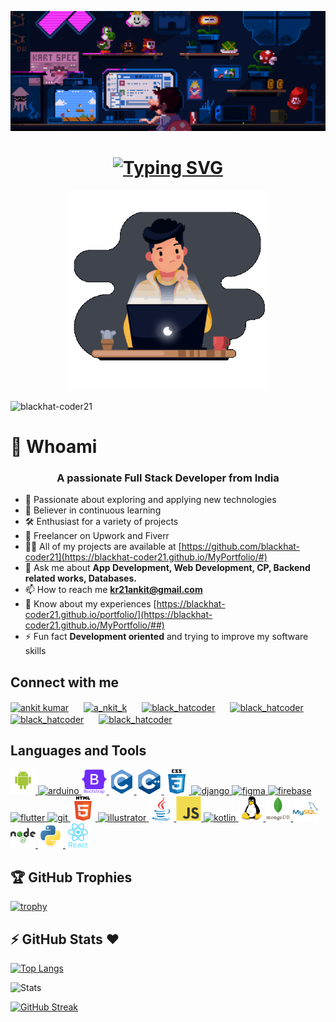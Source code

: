 ![MasterHead](https://github.com/blackhat-coder21/UnderDevelopment/blob/26bf90a33321bf684f50f457fb71a34a827b625f/wall.gif)

<h1 align="center"><a href="https://git.io/typing-svg"><img src="https://readme-typing-svg.demolab.com?font=Lilita+One&size=30&pause=1000&color=22CA0E&center=true&vCenter=true&random=false&width=600&height=100&lines=%E0%A4%A8%E0%A4%AE%E0%A4%B8%E0%A5%8D%E0%A4%A4%E0%A5%87+(NAMASTE)%F0%9F%99%8F%2C+I'm+Ankit+Kumar+!" alt="Typing SVG" /></a></h1>

<p align="center"><img src="https://github.com/blackhat-coder21/UnderDevelopment/blob/ab3374706c1f9c279f3477dc107e6fa03076d81e/coder.gif" height="320px" width="320px"></p>

<p align="left"> <img src="https://komarev.com/ghpvc/?username=blackhat-coder21&label=Profile%20views&color=0e75b6&style=flat" alt="blackhat-coder21" /> </p>

# 👤 Whoami
<h3 align="center">A passionate Full Stack Developer from India</h3>

- 🚀 Passionate about exploring and applying new technologies
- 📖 Believer in continuous learning
- 🛠️ Enthusiast for a variety of projects
- 💼 Freelancer on Upwork and Fiverr
- 👨‍💻 All of my projects are available at [https://github.com/blackhat-coder21](https://blackhat-coder21.github.io/MyPortfolio/#)
- 💬 Ask me about **App Development, Web Development, CP, Backend related works, Databases.**
- 📫 How to reach me **kr21ankit@gmail.com**
- 📄 Know about my experiences [https://blackhat-coder21.github.io/portfolio/](https://blackhat-coder21.github.io/MyPortfolio/##)
- ⚡ Fun fact **Development oriented** and trying to improve my software skills

## Connect with me

<p align="left">
<a href="https://linkedin.com/in/ankit kumar" target="blank" style="margin-right: 20px;"><img align="center" src="https://raw.githubusercontent.com/rahuldkjain/github-profile-readme-generator/master/src/images/icons/Social/linked-in-alt.svg" alt="ankit kumar" height="30" width="40" /></a>
<a href="https://instagram.com/a_nkit_k" target="blank" style="margin-right: 20px;"><img align="center" src="https://raw.githubusercontent.com/rahuldkjain/github-profile-readme-generator/master/src/images/icons/Social/instagram.svg" alt="a_nkit_k" height="30" width="40" /></a>
<a href="https://www.codechef.com/users/black_hatcoder" target="blank" style="margin-right: 20px;"><img align="center" src="https://cdn.jsdelivr.net/npm/simple-icons@3.1.0/icons/codechef.svg" alt="black_hatcoder" height="30" width="40" /></a>
<a href="https://codeforces.com/profile/black_hatcoder" target="blank" style="margin-right: 20px;"><img align="center" src="https://raw.githubusercontent.com/rahuldkjain/github-profile-readme-generator/master/src/images/icons/Social/codeforces.svg" alt="black_hatcoder" height="30" width="40" /></a>
<a href="https://www.leetcode.com/black_hatcoder" target="blank" style="margin-right: 20px;"><img align="center" src="https://raw.githubusercontent.com/rahuldkjain/github-profile-readme-generator/master/src/images/icons/Social/leet-code.svg" alt="black_hatcoder" height="30" width="40" /></a>
<a href="https://auth.geeksforgeeks.org/user/black_hatcoder" target="blank" style="margin-right: 20px;"><img align="center" src="https://raw.githubusercontent.com/rahuldkjain/github-profile-readme-generator/master/src/images/icons/Social/geeks-for-geeks.svg" alt="black_hatcoder" height="30" width="40" /></a>
</p>


## Languages and Tools
<p align="left"> <a href="https://developer.android.com" target="_blank" rel="noreferrer"> <img src="https://raw.githubusercontent.com/devicons/devicon/master/icons/android/android-original-wordmark.svg" alt="android" width="40" height="40"/> </a> <a href="https://www.arduino.cc/" target="_blank" rel="noreferrer"> <img src="https://cdn.worldvectorlogo.com/logos/arduino-1.svg" alt="arduino" width="40" height="40"/> </a> <a href="https://getbootstrap.com" target="_blank" rel="noreferrer"> <img src="https://raw.githubusercontent.com/devicons/devicon/master/icons/bootstrap/bootstrap-plain-wordmark.svg" alt="bootstrap" width="40" height="40"/> </a> <a href="https://www.cprogramming.com/" target="_blank" rel="noreferrer"> <img src="https://raw.githubusercontent.com/devicons/devicon/master/icons/c/c-original.svg" alt="c" width="40" height="40"/> </a> <a href="https://www.w3schools.com/cpp/" target="_blank" rel="noreferrer"> <img src="https://raw.githubusercontent.com/devicons/devicon/master/icons/cplusplus/cplusplus-original.svg" alt="cplusplus" width="40" height="40"/> </a> <a href="https://www.w3schools.com/css/" target="_blank" rel="noreferrer"> <img src="https://raw.githubusercontent.com/devicons/devicon/master/icons/css3/css3-original-wordmark.svg" alt="css3" width="40" height="40"/> </a> <a href="https://www.djangoproject.com/" target="_blank" rel="noreferrer"> <img src="https://cdn.worldvectorlogo.com/logos/django.svg" alt="django" width="40" height="40"/> </a> <a href="https://www.figma.com/" target="_blank" rel="noreferrer"> <img src="https://www.vectorlogo.zone/logos/figma/figma-icon.svg" alt="figma" width="40" height="40"/> </a> <a href="https://firebase.google.com/" target="_blank" rel="noreferrer"> <img src="https://www.vectorlogo.zone/logos/firebase/firebase-icon.svg" alt="firebase" width="40" height="40"/> </a> <a href="https://flutter.dev" target="_blank" rel="noreferrer"> <img src="https://www.vectorlogo.zone/logos/flutterio/flutterio-icon.svg" alt="flutter" width="40" height="40"/> </a> <a href="https://git-scm.com/" target="_blank" rel="noreferrer"> <img src="https://www.vectorlogo.zone/logos/git-scm/git-scm-icon.svg" alt="git" width="40" height="40"/> </a> <a href="https://www.w3.org/html/" target="_blank" rel="noreferrer"> <img src="https://raw.githubusercontent.com/devicons/devicon/master/icons/html5/html5-original-wordmark.svg" alt="html5" width="40" height="40"/> </a> <a href="https://www.adobe.com/in/products/illustrator.html" target="_blank" rel="noreferrer"> <img src="https://www.vectorlogo.zone/logos/adobe_illustrator/adobe_illustrator-icon.svg" alt="illustrator" width="40" height="40"/> </a> <a href="https://www.java.com" target="_blank" rel="noreferrer"> <img src="https://raw.githubusercontent.com/devicons/devicon/master/icons/java/java-original.svg" alt="java" width="40" height="40"/> </a> <a href="https://developer.mozilla.org/en-US/docs/Web/JavaScript" target="_blank" rel="noreferrer"> <img src="https://raw.githubusercontent.com/devicons/devicon/master/icons/javascript/javascript-original.svg" alt="javascript" width="40" height="40"/> </a> <a href="https://kotlinlang.org" target="_blank" rel="noreferrer"> <img src="https://www.vectorlogo.zone/logos/kotlinlang/kotlinlang-icon.svg" alt="kotlin" width="40" height="40"/> </a> <a href="https://www.linux.org/" target="_blank" rel="noreferrer"> <img src="https://raw.githubusercontent.com/devicons/devicon/master/icons/linux/linux-original.svg" alt="linux" width="40" height="40"/> </a> <a href="https://www.mongodb.com/" target="_blank" rel="noreferrer"> <img src="https://raw.githubusercontent.com/devicons/devicon/master/icons/mongodb/mongodb-original-wordmark.svg" alt="mongodb" width="40" height="40"/> </a> <a href="https://www.mysql.com/" target="_blank" rel="noreferrer"> <img src="https://raw.githubusercontent.com/devicons/devicon/master/icons/mysql/mysql-original-wordmark.svg" alt="mysql" width="40" height="40"/> </a> <a href="https://nodejs.org" target="_blank" rel="noreferrer"> <img src="https://raw.githubusercontent.com/devicons/devicon/master/icons/nodejs/nodejs-original-wordmark.svg" alt="nodejs" width="40" height="40"/> </a><a href="https://www.python.org" target="_blank" rel="noreferrer"> <img src="https://raw.githubusercontent.com/devicons/devicon/master/icons/python/python-original.svg" alt="python" width="40" height="40"/> </a> <a href="https://reactjs.org/" target="_blank" rel="noreferrer"> <img src="https://raw.githubusercontent.com/devicons/devicon/master/icons/react/react-original-wordmark.svg" alt="react" width="40" height="40"/> </a> </p>

## 🏆 GitHub Trophies
[![trophy](https://github-profile-trophy.vercel.app/?username=blackhat-coder21&theme=juicyfresh)](https://github.com/ryo-ma/github-profile-trophy)

## ⚡ GitHub Stats ❤️

[![Top Langs](https://github-readme-stats.vercel.app/api/top-langs/?username=blackhat-coder21&layout=compact&theme=vision-friendly-dark)](https://github.com/anuraghazra/github-readme-stats)

![Stats](https://github-readme-stats.vercel.app/api?username=blackhat-coder21&layout=compact&theme=vision-friendly-dark&rank_icon=github)

[![GitHub Streak](http://github-readme-streak-stats.herokuapp.com?user=blackhat-coder21&theme=dark&background=000000)](https://git.io/streak-stats)

